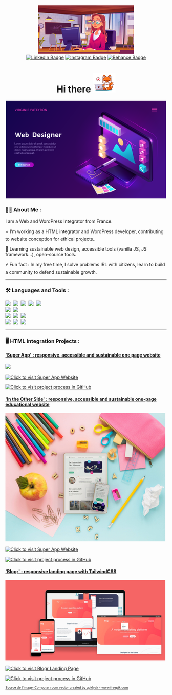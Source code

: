 <div id="header" align="center">
  <img src="woman-developer-working.png" alt= "Woman developer working, illustration by upklyak from freepik" width="300"/>

  <div id="badges" align="center">
    <a href="https://www.linkedin.com/in/virginiepateyron/" target="_blank"><img src="https://img.shields.io/badge/-linkedin-blue?logo=linkedin&logoColor=white&style=for-the-badge" alt="LinkedIn Badge"/></a>
    <a href="https://www.instagram.com/vriessa_comweb/" target="_blank"><img src="https://img.shields.io/badge/Instagram-ff69b4?logo=instagram&logoColor=white&style=for-the-badge" alt="Instagram Badge"/></a>
    <a href="https://www.behance.net/virginie_pateyron" target="_blank"><img src="https://img.shields.io/badge/Behance-9cf?style=for-the-badge&logo=behance&logoColor=grey" alt="Behance Badge"/></a>
  </div>
</div>

<div align="center">
  <h1>Hi there <img src="cute-fox-working-on-pc.png" width="70"></h1>
  <img src="web-designer.png" alt="web designer illustration inspired by graphic designer illustration by upklyak from freepik" width="500"/>
</div>

### :woman_technologist: About Me :
I am a Web and WordPress Integrator from France.

:star: I’m working as a HTML integrator and WordPress developer, contributing to website conception for ethical projects..

:seedling: Learning sustainable web design, accessible tools (vanilla JS, JS framework...), open-source tools.

:zap: Fun fact : In my free time, I solve problems IRL with citizens, learn to build a community to defend sustainable growth.

---

### :hammer_and_wrench: Languages and Tools :
<div>
  <img src="https://img.shields.io/badge/HTML5-E34F26?style=for-the-badge&logo=html5&logoColor=white" />&nbsp;
  <img src="https://img.shields.io/badge/CSS3-1572B6?style=for-the-badge&logo=css3&logoColor=white" />&nbsp;
  <img src="https://img.shields.io/badge/JavaScript-323330?style=for-the-badge&logo=javascript&logoColor=F7DF1E" />&nbsp;
  <img src="https://img.shields.io/badge/PHP-777BB4?style=for-the-badge&logo=php&logoColor=white" />&nbsp;
  <img src="https://img.shields.io/badge/Wordpress-21759B?style=for-the-badge&logo=wordpress&logoColor=white"/>&nbsp;
</div>
<div>
  <img src="https://img.shields.io/badge/Tailwind_CSS-38B2AC?style=for-the-badge&logo=tailwind-css&logoColor=white" />&nbsp;
  <img src="https://img.shields.io/badge/Bootstrap-563D7C?style=for-the-badge&logo=bootstrap&logoColor=white" />&nbsp;
</div>
<div>
  <img src="https://img.shields.io/badge/Visual_Studio_Code-0078D4?style=for-the-badge&logo=visual%20studio%20code&logoColor=white" />&nbsp;
  <img src="https://img.shields.io/badge/GIT-E44C30?style=for-the-badge&logo=git&logoColor=white"/>&nbsp;
  <img src="https://img.shields.io/badge/GitHub-100000?style=for-the-badge&logo=github&logoColor=white"/>&nbsp;
</div>
<div>
  <img src="https://img.shields.io/badge/-Photoshop-%23001D34?style=for-the-badge&logo=Adobe%20photoshop"/>&nbsp;
  <img src="https://img.shields.io/badge/-Illustrator-%23310000?style=for-the-badge&logo=Adobe%20Illustrator"/>&nbsp;
  <img src="https://img.shields.io/badge/Adobe%20XD-470137?style=for-the-badge&logo=Adobe%20XD&logoColor=#FF61F6"/>&nbsp;
</div>

---

### 🖥️ HTML Integration Projects :

<div>
  <h4><a href="https://virginiepateyron.github.io/Super-App.github.io/" target="_blank">'Super App' : responsive, accessible and sustainable one page website</a></h4>

  [<img src="https://github.com/VirginiePateyron/Super-App.github.io/blob/0fd4c300da1f0f5f1f1765320da6504a06e0cb57/img/mockup-superapp-both.png" target="_blank">](https://virginiepateyron.github.io/Super-App.github.io/)

  <div class="row">
  <a href="https://virginiepateyron.github.io/Super-App.github.io/" target="_blank" style=""><img src="https://img.shields.io/badge/-visit%20the%20website-dd5555?style=for-the-badge" alt="Click to visit Super App Website"/></a> 

  <a href="https://github.com/VirginiePateyron/Super-App.github.io" target="_blank" style=""><img src="https://img.shields.io/badge/-Link%20to%20Doc%20GitHub-%233D4061?style=for-the-badge&logo=github&logoColor=white" alt="Click to visit project process in GitHub"/></a> 
  </div>
</div>
  
<div>
  <h4><a href="https://virginiepateyron.github.io/fratrie.github.io/" target="_blank">'In the Other Side' : responsive, accessible and sustainable one-page educational website</a></h4>

  [<img src="https://github.com/VirginiePateyron/fratrie.github.io/blob/cb4cbd0bbf8d6607ae2b885a1874f242a452e36b/assets/img/replique_refonte_mockup-opti.jpg" target="_blank"  width="500">](https://virginiepateyron.github.io/fratrie.github.io/)

  <div class="row">
  <a href="https://virginiepateyron.github.io/fratrie.github.io/" target="_blank" style=""><img src="https://img.shields.io/badge/-visit%20the%20website-ADDDDF?style=for-the-badge" alt="Click to visit Super App Website"/></a> 

  <a href="https://github.com/VirginiePateyron/fratrie.github.io" target="_blank" style=""><img src="https://img.shields.io/badge/-Link%20to%20Doc%20GitHub-%233D4061?style=for-the-badge&logo=github&logoColor=white" alt="Click to visit project process in GitHub"/></a> 
  </div>
</div>

<div>
  <h4><a href="https://virginiepateyron.github.io/blogr_landing-page.github.io/" target="_blank">'Blogr' : responsive landing page with TailwindCSS</a></h4>

  [<img src="https://github.com/VirginiePateyron/blogr_landing-page.github.io/blob/f52287d04925d4782996c521483c4efb9fa780ea/images/mockup-blogr_both.png" target="_blank"  width="500">](https://virginiepateyron.github.io/blogr_landing-page.github.io/)

  <div class="row">
  <a href="https://virginiepateyron.github.io/blogr_landing-page.github.io/" target="_blank" style=""><img src="https://img.shields.io/badge/-visit%20the%20website-e53e3e?style=for-the-badge" alt="Click to visit Blogr Landing Page"/></a> 

  <a href="https://github.com/VirginiePateyron/blogr_landing-page.github.io" target="_blank" style=""><img src="https://img.shields.io/badge/-Link%20to%20Doc%20GitHub-%233D4061?style=for-the-badge&logo=github&logoColor=white" alt="Click to visit project process in GitHub"/></a> 
  </div>
</div>


<div style="font-size: 10px">
  <a href="https://www.freepik.com/vectors/computer-room">Source de l'image: Computer room vector created by upklyak - www.freepik.com</a>  
</div>


